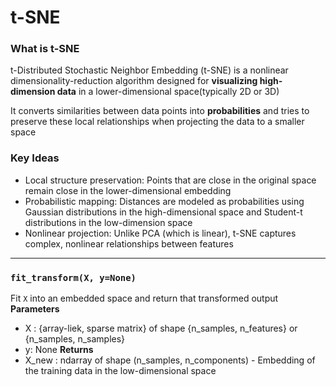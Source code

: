 # t-SNE
### What is t-SNE
t-Distributed Stochastic Neighbor Embedding (t-SNE) is a nonlinear dimensionality-reduction algorithm designed for **visualizing high-dimension data** in a lower-dimensional space(typically 2D or 3D)

It converts similarities between data points into **probabilities** and tries to preserve these local relationships when projecting the data to a smaller space

### Key Ideas 
* Local structure preservation: Points that are close in the original space remain close in the lower-dimensional embedding
* Probabilistic mapping: Distances are modeled as probabilities using Gaussian distributions in the high-dimensional space and Student-t distributions in the low-dimension space
* Nonlinear projection: Unlike PCA (which is linear), t-SNE captures complex, nonlinear relationships between features
---
### `fit_transform(X, y=None)`
Fit `X` into an embedded space and return that transformed output
**Parameters**
* X : {array-liek, sparse matrix} of shape {n_samples, n_features} or {n_samples, n_samples}
* y: None
**Returns**
* X_new : ndarray of shape (n_samples, n_components) - Embedding of the training data in the low-dimensional space

